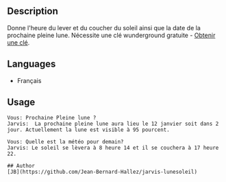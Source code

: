 <!---
IMPORTANT
=========
This README.md is displayed in the WebStore as well as within Jarvis app
Please do not change the structure of this file
Fill-in Description, Usage & Author sections
Make sure to rename the [en] folder into the language code your plugin is written in (ex: fr, es, de, it...)
For multi-language plugin:
- clone the language directory and translate commands/functions.sh
- optionally write the Description / Usage sections in several languages
-->
## Description
Donne l'heure du lever et du coucher du soleil ainsi que la date de la prochaine pleine lune.
Nécessite une clé wunderground gratuite - [Obtenir une clé](https://www.wunderground.com/weather/api/).

## Languages

* Français

## Usage
```
Vous: Prochaine Pleine lune ?
Jarvis:  La prochaine pleine lune aura lieu le 12 janvier soit dans 2 jour. Actuellement la lune est visible à 95 pourcent.

Vous: Quelle est la météo pour demain?
Jarvis: Le soleil se lèvera à 8 heure 14 et il se couchera à 17 heure 22.

## Author
[JB](https://github.com/Jean-Bernard-Hallez/jarvis-lunesoleil)
